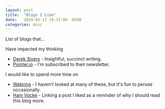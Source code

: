```yaml
---
layout: post
title:  "Blogs I Like"
date:   2024-03-17 19:37:00 -0500
categories: misc
---
```


List of blogs that...

Have impacted my thinking
* [Derek Sivers](https://sive.rs/) - Insightful, succinct writing.
* [Pointer.io](https://www.pointer.io/archives/) - I'm subscribed to their newsletter.


I would like to spend more time on
* [Webring](https://webring.xxiivv.com/) - I haven't looked at many of these, but it's fun to peruse occasionally.
* [Ham Vocke](https://hamvocke.com/blog/time-to-get-personal/) - Linking a post I liked as a reminder of why I should read this blog more.
